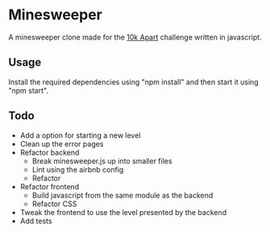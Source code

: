 # Minesweeper

A minesweeper clone made for the [10k Apart](https://a-k-apart.com/) challenge written in javascript.

## Usage

Install the required dependencies using "npm install" and then start it using "npm start".

## Todo

* Add a option for starting a new level
* Clean up the error pages
* Refactor backend
	* Break minesweeper.js up into smaller files
	* Lint using the airbnb config
	* Refactor
* Refactor frontend
	* Build javascript from the same module as the backend
	* Refactor CSS
* Tweak the frontend to use the level presented by the backend
* Add tests
